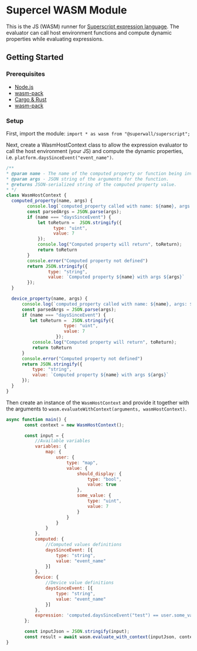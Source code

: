 # Supercel WASM Module

This is the JS (WASM) runner for [Superscript expression language](https://github.com/superwall/Superscript).
The evaluator can call host environment functions and compute dynamic properties while evaluating expressions.

## Getting Started

### Prerequisites

- [Node.js](https://nodejs.org/)
- [wasm-pack](https://rustwasm.github.io/wasm-pack/installer/)
- [Cargo & Rust](https://www.rust-lang.org/tools/install)
- [wasm-pack](https://github.com/rustwasm/wasm-pack/)


### Setup

First, import the module:
`import * as wasm from "@superwall/superscript";`

Next, create a WasmHostContext class to allow the expression evaluator to call the host environment (your JS)
and compute the dynamic properties, i.e. `platform.daysSinceEvent("event_name")`.
```javascript
/**
* @param name - The name of the computed property or function being invoked.
* @param args - JSON string of the arguments for the function.
* @returns JSON-serialized string of the computed property value.
* */
class WasmHostContext {
  computed_property(name, args) {
        console.log(`computed_property called with name: ${name}, args: ${args}`);
        const parsedArgs = JSON.parse(args);
        if (name === "daysSinceEvent") {
            let toReturn =  JSON.stringify({
                  type: "uint",
                  value: 7
            });
            console.log("Computed property will return", toReturn);
            return toReturn
        }
        console.error("Computed property not defined")
        return JSON.stringify({
                type: "string",
                value: `Computed property ${name} with args ${args}`
        });
  }

  device_property(name, args) {
      console.log(`computed_property called with name: ${name}, args: ${args}`);
      const parsedArgs = JSON.parse(args);
      if (name === "daysSinceEvent") {
         let toReturn =  JSON.stringify({
                      type: "uint",
                      value: 7
                   });
          console.log("Computed property will return", toReturn);
          return toReturn
      }
      console.error("Computed property not defined")
      return JSON.stringify({
          type: "string",
          value: `Computed property ${name} with args ${args}`
      });
  }
}
```


Then create an instance of the `WasmHostContext` and provide it together with the arguments to
`wasm.evaluateWithContext(arguments, wasmHostContext)`.

```javascript
async function main() {
       const context = new WasmHostContext();

       const input = {
           //Available variables
           variables: {
               map: {
                   user: {
                       type: "map",
                       value: {
                           should_display: {
                               type: "bool",
                               value: true
                           },
                           some_value: {
                               type: "uint",
                               value: 7
                           }
                       }
                   }
               }
           },
           computed: {
               //Computed values definitions
               daysSinceEvent: [{
                   type: "string",
                   value: "event_name"
               }]
           },
           device: {
               //Device value definitions
               daysSinceEvent: [{
                   type: "string",
                   value: "event_name"
               }]
           },
           expression: 'computed.daysSinceEvent("test") == user.some_value'
       };

       const inputJson = JSON.stringify(input);
       const result = await wasm.evaluate_with_context(inputJson, context);
}
```

